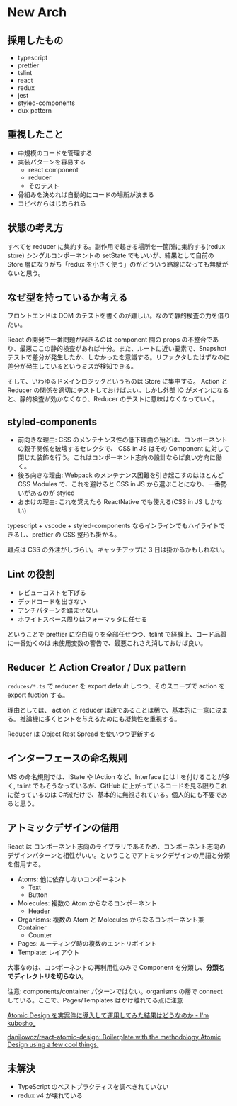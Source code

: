 # New Arch

## 採用したもの

* typescript
* prettier
* tslint
* react
* redux
* jest
* styled-components
* dux pattern

## 重視したこと

* 中規模のコードを管理する
* 実装パターンを容易する
  * react component
  * reducer
  * そのテスト
* 骨組みを決めれば自動的にコードの場所が決まる
* コピペからはじめられる

## 状態の考え方

すべてを reducer に集約する。副作用で起きる場所を一箇所に集約する(redux store)
シングルコンポーネントの setState でもいいが、結果として自前の Store 層になりがち「redux を小さく使う」のがどういう路線になっても無駄がないと思う。

## なぜ型を持っているか考える

フロントエンドは DOM のテストを書くのが難しい。なので静的検査の力を借りたい。

React の開発で一番問題が起きるのは component 間の props の不整合であり、最悪ここの静的検査があれば十分。また、ルートに近い要素で、Snapshot テストで差分が発生したか、しなかったを意識する。リファクタしたはずなのに差分が発生しているというミスが検知できる。

そして、いわゆるドメインロジックというものは Store に集中する。 Action と Reducer の関係を適切にテストしておけばよい。しかし外部 IO がメインになると、静的検査が効かなくなり、Reducer のテストに意味はなくなっていく。

## styled-components

* 前向きな理由: CSS のメンテナンス性の低下理由の殆どは、コンポーネントの親子関係を破壊するセレクタで、 CSS in JS はその Component に対して閉じた装飾を行う。これはコンポーネント志向の設計ならば良い方向に働く。
* 後ろ向きな理由: Webpack のメンテナンス困難を引き起こすのはほとんど CSS Modules で、これを避けると CSS in JS から選ぶことになり、一番勢いがあるのが styled
* おまけの理由: これを覚えたら ReactNative でも使える(CSS in JS しかない)

typescript + vscode + styled-components ならインラインでもハイライトできるし、prettier の CSS 整形も掛かる。

難点は CSS の外注がしづらい。キャッチアップに 3 日は掛かるかもしれない。

## Lint の役割

* レビューコストを下げる
* デッドコードを出さない
* アンチパターンを踏ませない
* ホワイトスペース周りはフォーマッタに任せる

ということで prettier に空白周りを全部任せつつ、tslint で経験上、コード品質に一番効くのは 未使用変数の警告で、最悪これさえ消しておけば良い。

## Reducer と Action Creator / Dux pattern

`reduces/*.ts` で reducer を export default しつつ、そのスコープで action を export fuction する。

理由としては、 action と reducer は疎であることは稀で、基本的に一意に決まる。推論機に多くヒントを与えるためにも凝集性を重視する。

Reducer は Object Rest Spread を使いつつ更新する

## インターフェースの命名規則

MS の命名規則では、IState や IAction など、Interface には I を付けることが多く, tslint でもそうなっているが、GitHub に上がっているコードを見る限りこれに従っているのは C#派だけで、基本的に無視されている。個人的にも不要であると思う。

## アトミックデザインの借用

React は コンポーネント志向のライブラリであるため、コンポーネント志向のデザインパターンと相性がいい。ということでアトミックデザインの用語と分類を借用する。

* Atoms: 他に依存しないコンポーネント
  * Text
  * Button
* Molecules: 複数の Atom からなるコンポーネント
  * Header
* Organisms: 複数の Atom と Molecules からなるコンポーネント兼 Container
  * Counter
* Pages: ルーティング時の複数のエントリポイント
* Template: レイアウト

大事なのは、コンポーネントの再利用性のみで Component を分類し、**分類名でディレクトリを切らない**。

注意: components/container パターンではない。organisms の層で connect している。ここで、Pages/Templates はかけ離れてる点に注意

[Atomic Design を実案件に導入して運用してみた結果はどうなのか - I'm kubosho\_](http://blog.kubosho.com/entry/atomic-design-on-abematv)

[danilowoz/react-atomic-design: Boilerplate with the methodology Atomic Design using a few cool things.](https://github.com/danilowoz/react-atomic-design)

## 未解決

* TypeScript のベストプラクティスを調べきれていない
* redux v4 が壊れている
